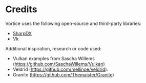 # Credits

Vortice uses the following open-source and third-party libraries:

- [SharpDX](https://github.com/sharpdx/SharpDX)
- [Vk](https://github.com/mellinoe/vk)

Additional inspiration, research or code used:

- Vulkan examples from Sascha Willems (<https://github.com/SaschaWillems/Vulkan>)
- Veldrid (<https://github.com/mellinoe/veldrid>).
- Granite (<https://github.com/Themaister/Granite>)
